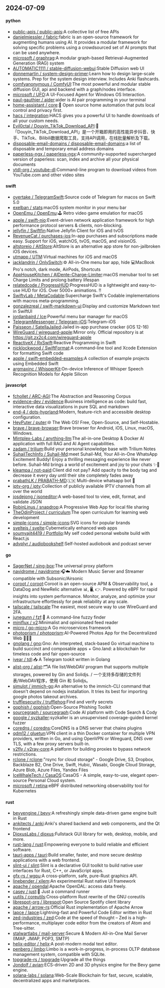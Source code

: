 ## 2024-07-09

#### python
* [public-apis / public-apis](https://github.com/public-apis/public-apis):A collective list of free APIs
* [danielmiessler / fabric](https://github.com/danielmiessler/fabric):fabric is an open-source framework for augmenting humans using AI. It provides a modular framework for solving specific problems using a crowdsourced set of AI prompts that can be used anywhere.
* [microsoft / graphrag](https://github.com/microsoft/graphrag):A modular graph-based Retrieval-Augmented Generation (RAG) system
* [AUTOMATIC1111 / stable-diffusion-webui](https://github.com/AUTOMATIC1111/stable-diffusion-webui):Stable Diffusion web UI
* [donnemartin / system-design-primer](https://github.com/donnemartin/system-design-primer):Learn how to design large-scale systems. Prep for the system design interview. Includes Anki flashcards.
* [comfyanonymous / ComfyUI](https://github.com/comfyanonymous/ComfyUI):The most powerful and modular stable diffusion GUI, api and backend with a graph/nodes interface.
* [microsoft / UFO](https://github.com/microsoft/UFO):A UI-Focused Agent for Windows OS Interaction.
* [paul-gauthier / aider](https://github.com/paul-gauthier/aider):aider is AI pair programming in your terminal
* [home-assistant / core](https://github.com/home-assistant/core):🏡 Open source home automation that puts local control and privacy first.
* [hacs / integration](https://github.com/hacs/integration):HACS gives you a powerful UI to handle downloads of all your custom needs.
* [Evil0ctal / Douyin_TikTok_Download_API](https://github.com/Evil0ctal/Douyin_TikTok_Download_API):🚀「Douyin_TikTok_Download_API」是一个开箱即用的高性能异步抖音、快手、TikTok、Bilibili数据爬取工具，支持API调用，在线批量解析及下载。
* [disposable-email-domains / disposable-email-domains](https://github.com/disposable-email-domains/disposable-email-domains):a list of disposable and temporary email address domains
* [paperless-ngx / paperless-ngx](https://github.com/paperless-ngx/paperless-ngx):A community-supported supercharged version of paperless: scan, index and archive all your physical documents
* [ytdl-org / youtube-dl](https://github.com/ytdl-org/youtube-dl):Command-line program to download videos from YouTube.com and other video sites

#### swift
* [overtake / TelegramSwift](https://github.com/overtake/TelegramSwift):Source code of Telegram for macos on Swift 5.0
* [exelban / stats](https://github.com/exelban/stats):macOS system monitor in your menu bar
* [OpenEmu / OpenEmu](https://github.com/OpenEmu/OpenEmu):🕹 Retro video game emulation for macOS
* [apple / swift-nio](https://github.com/apple/swift-nio):Event-driven network application framework for high performance protocol servers & clients, non-blocking.
* [jellyfin / Swiftfin](https://github.com/jellyfin/Swiftfin):Native Jellyfin Client for iOS and tvOS
* [RevenueCat / purchases-ios](https://github.com/RevenueCat/purchases-ios):In-app purchases and subscriptions made easy. Support for iOS, watchOS, tvOS, macOS, and visionOS.
* [altstoreio / AltStore](https://github.com/altstoreio/AltStore):AltStore is an alternative app store for non-jailbroken iOS devices.
* [utmapp / UTM](https://github.com/utmapp/UTM):Virtual machines for iOS and macOS
* [jacklandrin / OnlySwitch](https://github.com/jacklandrin/OnlySwitch):⚙️ All-in-One menu bar app, hide 💻MacBook Pro's notch, dark mode, AirPods, Shortcuts
* [AppHouseKitchen / AlDente-Charge-Limiter](https://github.com/AppHouseKitchen/AlDente-Charge-Limiter):macOS menubar tool to set Charge Limits and prolong battery lifespan
* [relatedcode / ProgressHUD](https://github.com/relatedcode/ProgressHUD):ProgressHUD is a lightweight and easy-to-use HUD for iOS. Over 5000+ animations.
‼️
* [SwiftyLab / MetaCodable](https://github.com/SwiftyLab/MetaCodable):Supercharge Swift's Codable implementations with macros meta-programming.
* [gonzalezreal / swift-markdown-ui](https://github.com/gonzalezreal/swift-markdown-ui):Display and customize Markdown text in SwiftUI
* [jordanbaird / Ice](https://github.com/jordanbaird/Ice):Powerful menu bar manager for macOS
* [TelegramMessenger / Telegram-iOS](https://github.com/TelegramMessenger/Telegram-iOS):Telegram-iOS
* [Paisseon / SatellaJailed](https://github.com/Paisseon/SatellaJailed):Jailed in-app purchase cracker (iOS 12-16)
* [WireGuard / wireguard-apple](https://github.com/WireGuard/wireguard-apple):Mirror only. Official repository is at https://git.zx2c4.com/wireguard-apple
* [ReactiveX / RxSwift](https://github.com/ReactiveX/RxSwift):Reactive Programming in Swift
* [nicklockwood / SwiftFormat](https://github.com/nicklockwood/SwiftFormat):A command-line tool and Xcode Extension for formatting Swift code
* [apple / swift-embedded-examples](https://github.com/apple/swift-embedded-examples):A collection of example projects using Embedded Swift
* [argmaxinc / WhisperKit](https://github.com/argmaxinc/WhisperKit):On-device Inference of Whisper Speech Recognition Models for Apple Silicon

#### javascript
* [fchollet / ARC-AGI](https://github.com/fchollet/ARC-AGI):The Abstraction and Reasoning Corpus
* [evidence-dev / evidence](https://github.com/evidence-dev/evidence):Business intelligence as code: build fast, interactive data visualizations in pure SQL and markdown
* [end-4 / dots-hyprland](https://github.com/end-4/dots-hyprland):Modern, feature-rich and accessible desktop configuration.
* [HeyPuter / puter](https://github.com/HeyPuter/puter):🌐 The Web OS! Free, Open-Source, and Self-Hostable.
* [brave / brave-browser](https://github.com/brave/brave-browser):Brave browser for Android, iOS, Linux, macOS, Windows.
* [Mintplex-Labs / anything-llm](https://github.com/Mintplex-Labs/anything-llm):The all-in-one Desktop & Docker AI application with full RAG and AI Agent capabilities.
* [zadam / trilium](https://github.com/zadam/trilium):Build your personal knowledge base with Trilium Notes
* [SuhailTechInfo / Suhail-Md](https://github.com/SuhailTechInfo/Suhail-Md):meet Suhail-Md, Your All-in-One WhatsApp Excitement Buddy! Enjoy a thrilling messaging experience like never before. Suhail-Md brings a world of excitement and joy to your chats ✨🤖
* [kleampa / not-paid](https://github.com/kleampa/not-paid):Client did not pay? Add opacity to the body tag and decrease it every day until their site completely fades away
* [prabathLK / PRABATH-MD](https://github.com/prabathLK/PRABATH-MD):🇱🇰 Multi-device whatsapp bot 🎉
* [iptv-org / iptv](https://github.com/iptv-org/iptv):Collection of publicly available IPTV channels from all over the world
* [josdejong / jsoneditor](https://github.com/josdejong/jsoneditor):A web-based tool to view, edit, format, and validate JSON
* [RobinLinus / snapdrop](https://github.com/RobinLinus/snapdrop):A Progressive Web App for local file sharing
* [TheOdinProject / curriculum](https://github.com/TheOdinProject/curriculum):The open curriculum for learning web development
* [simple-icons / simple-icons](https://github.com/simple-icons/simple-icons):SVG icons for popular brands
* [sveltejs / svelte](https://github.com/sveltejs/svelte):Cybernetically enhanced web apps
* [soumyajit4419 / Portfolio](https://github.com/soumyajit4419/Portfolio):My self coded personal website build with React.js
* [advplyr / audiobookshelf](https://github.com/advplyr/audiobookshelf):Self-hosted audiobook and podcast server

#### go
* [SagerNet / sing-box](https://github.com/SagerNet/sing-box):The universal proxy platform
* [navidrome / navidrome](https://github.com/navidrome/navidrome):🎧☁️ Modern Music Server and Streamer compatible with Subsonic/Airsonic
* [coroot / coroot](https://github.com/coroot/coroot):Coroot is an open-source APM & Observability tool, a DataDog and NewRelic alternative 📊, 🖥️, 👉. Powered by eBPF for rapid insights into system performance. Monitor, analyze, and optimize your infrastructure effortlessly for peak reliability at any scale.
* [tailscale / tailscale](https://github.com/tailscale/tailscale):The easiest, most secure way to use WireGuard and 2FA.
* [junegunn / fzf](https://github.com/junegunn/fzf):🌸 A command-line fuzzy finder
* [miniflux / v2](https://github.com/miniflux/v2):Minimalist and opinionated feed reader
* [micro / go-micro](https://github.com/micro/go-micro):A Go microservices framework
* [photoprism / photoprism](https://github.com/photoprism/photoprism):AI-Powered Photos App for the Decentralized Web 🌈💎✨
* [gnolang / gno](https://github.com/gnolang/gno):Gno: An interpreted, stack-based Go virtual machine to build succinct and composable apps + Gno.land: a blockchain for timeless code and fair open-source
* [iyear / tdl](https://github.com/iyear/tdl):📥 A Telegram tookit written in Golang
* [alist-org / alist](https://github.com/alist-org/alist):🗂️A file list/WebDAV program that supports multiple storages, powered by Gin and Solidjs. / 一个支持多存储的文件列表/WebDAV程序，使用 Gin 和 Solidjs。
* [simulot / immich-go](https://github.com/simulot/immich-go):An alternative to the immich-CLI command that doesn't depend on nodejs installation. It tries its best for importing google photos takeout archives.
* [trufflesecurity / trufflehog](https://github.com/trufflesecurity/trufflehog):Find and verify secrets
* [gophish / gophish](https://github.com/gophish/gophish):Open-Source Phishing Toolkit
* [sourcegraph / sourcegraph](https://github.com/sourcegraph/sourcegraph):Code AI platform with Code Search & Cody
* [google / syzkaller](https://github.com/google/syzkaller):syzkaller is an unsupervised coverage-guided kernel fuzzer
* [coredns / coredns](https://github.com/coredns/coredns):CoreDNS is a DNS server that chains plugins
* [qdm12 / gluetun](https://github.com/qdm12/gluetun):VPN client in a thin Docker container for multiple VPN providers, written in Go, and using OpenVPN or Wireguard, DNS over TLS, with a few proxy servers built-in.
* [v2fly / v2ray-core](https://github.com/v2fly/v2ray-core):A platform for building proxies to bypass network restrictions.
* [rclone / rclone](https://github.com/rclone/rclone):"rsync for cloud storage" - Google Drive, S3, Dropbox, Backblaze B2, One Drive, Swift, Hubic, Wasabi, Google Cloud Storage, Azure Blob, Azure Files, Yandex Files
* [IceWhaleTech / CasaOS](https://github.com/IceWhaleTech/CasaOS):CasaOS - A simple, easy-to-use, elegant open-source Personal Cloud system.
* [microsoft / retina](https://github.com/microsoft/retina):eBPF distributed networking observability tool for Kubernetes

#### rust
* [bevyengine / bevy](https://github.com/bevyengine/bevy):A refreshingly simple data-driven game engine built in Rust
* [ankitects / anki](https://github.com/ankitects/anki):Anki's shared backend and web components, and the Qt frontend
* [DioxusLabs / dioxus](https://github.com/DioxusLabs/dioxus):Fullstack GUI library for web, desktop, mobile, and more.
* [rust-lang / rust](https://github.com/rust-lang/rust):Empowering everyone to build reliable and efficient software.
* [tauri-apps / tauri](https://github.com/tauri-apps/tauri):Build smaller, faster, and more secure desktop applications with a web frontend.
* [slint-ui / slint](https://github.com/slint-ui/slint):Slint is a declarative GUI toolkit to build native user interfaces for Rust, C++, or JavaScript apps.
* [gfx-rs / wgpu](https://github.com/gfx-rs/wgpu):A cross-platform, safe, pure-Rust graphics API.
* [linebender / xilem](https://github.com/linebender/xilem):An experimental Rust native UI framework
* [apache / opendal](https://github.com/apache/opendal):Apache OpenDAL: access data freely.
* [casey / just](https://github.com/casey/just):🤖 Just a command runner
* [uutils / coreutils](https://github.com/uutils/coreutils):Cross-platform Rust rewrite of the GNU coreutils
* [librespot-org / librespot](https://github.com/librespot-org/librespot):Open Source Spotify client library
* [apache / arrow-rs](https://github.com/apache/arrow-rs):Official Rust implementation of Apache Arrow
* [lapce / lapce](https://github.com/lapce/lapce):Lightning-fast and Powerful Code Editor written in Rust
* [zed-industries / zed](https://github.com/zed-industries/zed):Code at the speed of thought – Zed is a high-performance, multiplayer code editor from the creators of Atom and Tree-sitter.
* [stalwartlabs / mail-server](https://github.com/stalwartlabs/mail-server):Secure & Modern All-in-One Mail Server (IMAP, JMAP, POP3, SMTP)
* [helix-editor / helix](https://github.com/helix-editor/helix):A post-modern modal text editor.
* [penberg / limbo](https://github.com/penberg/limbo):Limbo is a work-in-progress, in-process OLTP database management system, compatible with SQLite.
* [topgrade-rs / topgrade](https://github.com/topgrade-rs/topgrade):Upgrade all the things
* [Jondolf / avian](https://github.com/Jondolf/avian):ECS-driven 2D and 3D physics engine for the Bevy game engine.
* [solana-labs / solana](https://github.com/solana-labs/solana):Web-Scale Blockchain for fast, secure, scalable, decentralized apps and marketplaces.
